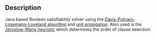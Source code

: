 Description
-----------
Java based Boolean satisfiability solver using the [Davis-Putnam-Logemann-Loveland algorithm](http://en.wikipedia.org/wiki/DPLL_algorithm) and [unit propigation](http://en.wikipedia.org/wiki/Unit_propagation). Also used is the [Jeroslow-Wang heuristic][jw_src] which determines the order of clause selection.

[jw_src]:http://books.google.com/books?id=WyLOSgQzs1oC&lpg=PA67&ots=IJiGfhaa43&dq=Jeroslow-Wang%20heuristic&pg=PA67#v=onepage&q=Jeroslow-Wang%20heuristic&f=false

